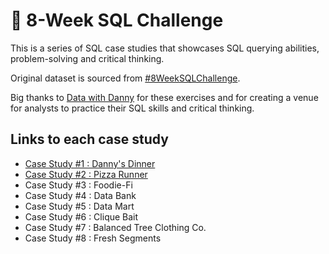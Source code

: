 # 📅 8-Week SQL Challenge

This is a series of SQL case studies that showcases SQL querying abilities, problem-solving and critical thinking. 

Original dataset is sourced from [#8WeekSQLChallenge](https://8weeksqlchallenge.com/). 

Big thanks to [Data with Danny](https://www.linkedin.com/company/datawithdanny/) for these exercises and for creating a venue for analysts to practice their SQL skills and critical thinking.

## Links to each case study
- [Case Study #1 : Danny's Dinner](https://github.com/biblehong/8-Week-SQL-Challenge/blob/main/Case%20Study%20%231%20%3A%20Danny's%20Diner.md)
- [Case Study #2 : Pizza Runner](https://github.com/biblehong/8-Week-SQL-Challenge/blob/main/Case%20Study%20%232%20%3A%20Pizza%20Runner.md)
- Case Study #3 : Foodie-Fi
- Case Study #4 : Data Bank
- Case Study #5 : Data Mart
- Case Study #6 : Clique Bait
- Case Study #7 : Balanced Tree Clothing Co.
- Case Study #8 : Fresh Segments
